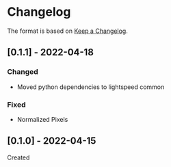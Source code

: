 # Changelog
The format is based on [Keep a Changelog](https://keepachangelog.com/en/1.0.0/).

## [0.1.1] - 2022-04-18
### Changed
- Moved python dependencies to lightspeed common
### Fixed
- Normalized Pixels

## [0.1.0] - 2022-04-15
Created
